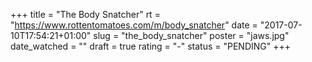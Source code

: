 +++
title = "The Body Snatcher"
rt = "https://www.rottentomatoes.com/m/body_snatcher"
date = "2017-07-10T17:54:21+01:00"
slug = "the_body_snatcher"
poster = "jaws.jpg"
date_watched = ""
draft = true
rating = "-"
status = "PENDING"
+++